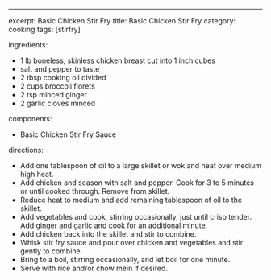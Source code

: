 ---
excerpt: Basic Chicken Stir Fry
title: Basic Chicken Stir Fry
category: cooking
tags: [stirfry]

ingredients:
- 1 lb boneless, skinless chicken breast cut into 1 inch cubes
- salt and pepper to taste
- 2 tbsp cooking oil divided
- 2 cups broccoli florets
- 2 tsp minced ginger
- 2 garlic cloves minced

components:
- Basic Chicken Stir Fry Sauce

directions:
- Add one tablespoon of oil to a large skillet or wok and heat over medium high heat.
- Add chicken and season with salt and pepper. Cook for 3 to 5 minutes or until cooked through. Remove from skillet.
- Reduce heat to medium and add remaining tablespoon of oil to the skillet.
- Add vegetables and cook, stirring occasionally, just until crisp tender. Add ginger and garlic and cook for an additional minute.
- Add chicken back into the skillet and stir to combine.
- Whisk stir fry sauce and pour over chicken and vegetables and stir gently to combine.
- Bring to a boil, stirring occasionally, and let boil for one minute.
- Serve with rice and/or chow mein if desired.